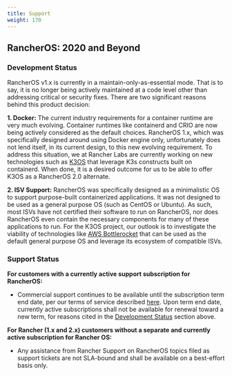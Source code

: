 ```yaml
---
title: Support
weight: 170
---
```


## RancherOS: 2020 and Beyond

### Development Status

RancherOS v1.x is currently in a maintain-only-as-essential mode. That is to say, it is no longer being actively maintained at a code level other than addressing critical or security fixes. There are two significant reasons behind this product decision:

**1. Docker:**  The current industry requirements for a container runtime are very much evolving. Container runtimes like containerd and CRIO are now being actively considered as the default choices. RancherOS 1.x, which  was specifically designed around using Docker engine only, unfortunately does not lend itself, in its current design, to this new evolving requirement. To address this situation, we at Rancher Labs are currently working on new technologies such as [K3OS](https://k3os.io/) that leverage K3s constructs built on containerd. When done, it is a desired outcome for us to be able to offer K3OS as a RancherOS 2.0 alternate.

**2. ISV Support:** RancherOS was specifically designed as a minimalistic OS to support purpose-built containerized applications. It was not designed to be used as a general purpose OS (such as CentOS or Ubuntu). As such, most ISVs have not certified their software to run on RancherOS, nor does RancherOS even contain the necessary components for many of these applications to run. For the K3OS project, our outlook is to investigate the viability of technologies like [AWS Bottlerocket](https://aws.amazon.com/bottlerocket/) that can be used as the default general purpose OS and leverage its ecosystem of compatible ISVs.

### Support Status

**For customers with a currently active support subscription for RancherOS:**

- Commercial support continues to be available until the subscription term end date, per our terms of service described [here](https://rancher.com/support-matrix/). Upon term end date, currently active subscriptions shall not be available for renewal toward a new term, for reasons cited in the [Development Status](#development-status) section above.

**For Rancher (1.x and 2.x) customers without a separate and currently active subscription for Rancher OS:**

- Any assistance from Rancher Support on RancherOS topics filed as support tickets are not SLA-bound and shall be available on a best-effort basis only.